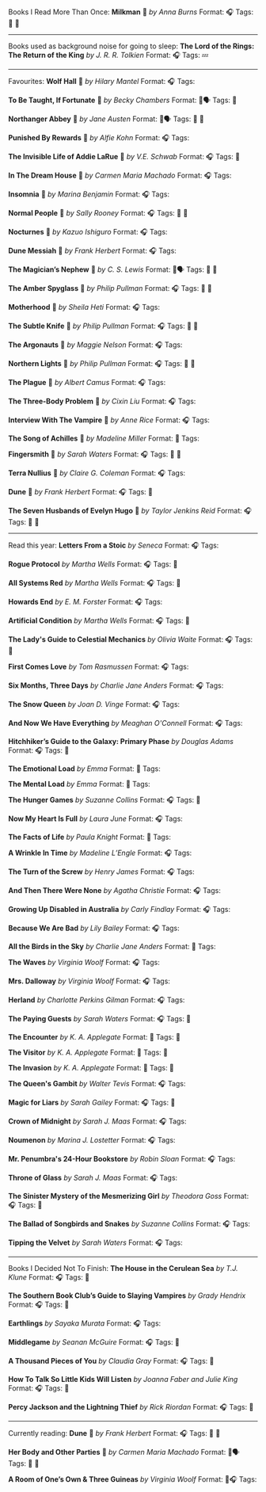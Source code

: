 Books I Read More Than Once:
**Milkman** 🌟
*by Anna Burns*
Format: 🎧
Tags: 💞 🔁

---

Books used as background noise for going to sleep:
**The Lord of the Rings: The Return of the King**
*by J. R. R. Tolkien*
Format: 🎧
Tags: 💤

---

Favourites:
**Wolf Hall** 🌟
*by Hilary Mantel*
Format: 🎧
Tags:

**To Be Taught, If Fortunate** 🌟
*by Becky Chambers*
Format: 📖🗣
Tags: 💞

**Northanger Abbey** 🌟
*by Jane Austen*
Format: 💾🗣
Tags: 💞 🔁

**Punished By Rewards** 🌟
*by Alfie Kohn*
Format: 🎧
Tags:

**The Invisible Life of Addie LaRue** 🌟
*by V.E. Schwab*
Format: 🎧
Tags: 💞

**In The Dream House** 🌟
*by Carmen Maria Machado*
Format: 🎧
Tags:

**Insomnia** 🌟
*by Marina Benjamin*
Format: 🎧
Tags:

**Normal People** 🌟
*by Sally Rooney*
Format: 🎧
Tags: 💞 🔁

**Nocturnes** 🌟
*by Kazuo Ishiguro*
Format: 🎧
Tags:

**Dune Messiah** 🌟
*by Frank Herbert*
Format: 🎧
Tags:

**The Magician’s Nephew** 🌟
*by C. S. Lewis*
Format: 📖🗣
Tags: 💞 🔁

**The Amber Spyglass** 🌟
*by Philip Pullman*
Format: 🎧
Tags: 💞 🔁

**Motherhood** 🌟
*by Sheila Heti*
Format: 🎧
Tags:

**The Subtle Knife** 🌟
*by Philip Pullman*
Format: 🎧
Tags: 💞 🔁

**The Argonauts** 🌟
*by Maggie Nelson*
Format: 🎧
Tags:

**Northern Lights** 🌟
*by Philip Pullman*
Format: 🎧
Tags: 💞 🔁

**The Plague** 🌟
*by Albert Camus*
Format: 🎧
Tags:

**The Three-Body Problem** 🌟
*by Cixin Liu*
Format: 🎧
Tags:

**Interview With The Vampire** 🌟
*by Anne Rice*
Format: 🎧
Tags:

**The Song of Achilles** 🌟
*by Madeline Miller*
Format: 💾
Tags:

**Fingersmith** 🌟
*by Sarah Waters*
Format: 🎧
Tags: 💞 🔁

**Terra Nullius** 🌟
*by Claire G. Coleman*
Format: 🎧
Tags:

**Dune** 🌟
*by Frank Herbert*
Format: 🎧
Tags: 🔁

**The Seven Husbands of Evelyn Hugo** 🌟
*by Taylor Jenkins Reid*
Format: 🎧
Tags: 💞 🔁

---

Read this year:
**Letters From a Stoic**
*by Seneca*
Format: 🎧
Tags:

**Rogue Protocol**
*by Martha Wells*
Format: 🎧
Tags: 💞

**All Systems Red**
*by Martha Wells*
Format: 🎧
Tags: 🔁

**Howards End**
*by E. M. Forster*
Format: 🎧
Tags:

**Artificial Condition**
*by Martha Wells*
Format: 🎧
Tags: 💞

**The Lady's Guide to Celestial Mechanics**
*by Olivia Waite*
Format: 🎧
Tags: 💞

**First Comes Love**
*by Tom Rasmussen*
Format: 🎧
Tags:

**Six Months, Three Days**
*by Charlie Jane Anders*
Format: 🎧
Tags:

**The Snow Queen**
*by Joan D. Vinge*
Format: 🎧
Tags:

**And Now We Have Everything**
*by Meaghan O'Connell*
Format: 🎧
Tags:

**Hitchhiker’s Guide to the Galaxy: Primary Phase**
*by Douglas Adams*
Format: 🎧
Tags: 💞

**The Emotional Load**
*by Emma*
Format: 📖
Tags:

**The Mental Load**
*by Emma*
Format: 📖
Tags:

**The Hunger Games**
*by Suzanne Collins*
Format: 🎧
Tags: 🔁

**Now My Heart Is Full**
*by Laura June*
Format: 🎧
Tags:

**The Facts of Life**
*by Paula Knight*
Format: 💾
Tags:

**A Wrinkle In Time**
*by Madeline L’Engle*
Format: 🎧
Tags:

**The Turn of the Screw**
*by Henry James*
Format: 🎧
Tags:

**And Then There Were None**
*by Agatha Christie*
Format: 🎧
Tags:

**Growing Up Disabled in Australia**
*by Carly Findlay*
Format: 🎧
Tags:

**Because We Are Bad**
*by Lily Bailey*
Format: 🎧
Tags:

**All the Birds in the Sky**
*by Charlie Jane Anders*
Format: 💾
Tags:

**The Waves**
*by Virginia Woolf*
Format: 🎧
Tags:

**Mrs. Dalloway**
*by Virginia Woolf*
Format: 🎧
Tags:

**Herland**
*by Charlotte Perkins Gilman*
Format: 🎧
Tags:

**The Paying Guests**
*by Sarah Waters*
Format: 🎧
Tags: 💞

**The Encounter**
*by K. A. Applegate*
Format: 💾
Tags: 🔁

**The Visitor**
*by K. A. Applegate*
Format: 💾
Tags: 🔁

**The Invasion**
*by K. A. Applegate*
Format: 💾
Tags: 🔁

**The Queen's Gambit**
*by Walter Tevis*
Format: 🎧
Tags:

**Magic for Liars**
*by Sarah Gailey*
Format: 🎧
Tags: 💞

**Crown of Midnight**
*by Sarah J. Maas*
Format: 🎧
Tags:

**Noumenon**
*by Marina J. Lostetter*
Format: 🎧
Tags:

**Mr. Penumbra's 24-Hour Bookstore**
*by Robin Sloan*
Format: 🎧
Tags:

**Throne of Glass**
*by Sarah J. Maas*
Format: 🎧
Tags:

**The Sinister Mystery of the Mesmerizing Girl**
*by Theodora Goss*
Format: 🎧
Tags: 💞

**The Ballad of Songbirds and Snakes**
*by Suzanne Collins*
Format: 🎧
Tags:

**Tipping the Velvet**
*by Sarah Waters*
Format: 🎧
Tags:

---

Books I Decided Not To Finish:
**The House in the Cerulean Sea**
*by T.J. Klune*
Format: 🎧
Tags: 💞

**The Southern Book Club’s Guide to Slaying Vampires**
*by Grady Hendrix*
Format: 🎧
Tags: 💞

**Earthlings**
*by Sayaka Murata*
Format: 🎧
Tags:

**Middlegame**
*by Seanan McGuire*
Format: 🎧
Tags: 💞

**A Thousand Pieces of You**
*by Claudia Gray*
Format: 🎧
Tags: 💞

**How To Talk So Little Kids Will Listen**
*by Joanna Faber and Julie King*
Format: 🎧
Tags: 💞

**Percy Jackson and the Lightning Thief**
*by Rick Riordan*
Format: 🎧
Tags: 💞

---

Currently reading:
**Dune** 🌟
*by Frank Herbert*
Format: 🎧
Tags: 💞 🔁

**Her Body and Other Parties** 🌟
*by Carmen Maria Machado*
Format: 📖🗣
Tags: 💞 🔁

**A Room of One’s Own & Three Guineas**
*by Virginia Woolf*
Format: 💾🎧
Tags:

